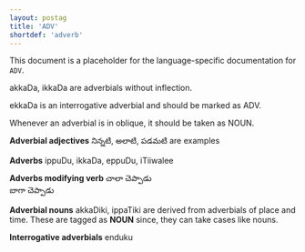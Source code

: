 ```yaml
---
layout: postag
title: 'ADV'
shortdef: 'adverb'
---
```


This document is a placeholder for the language-specific documentation
for `ADV`.

akkaDa, ikkaDa are adverbials without inflection.

ekkaDa is an interrogative adverbial and should be marked as ADV.

Whenever an adverbial is in oblique, it should be taken as NOUN.

**Adverbial  adjectives**
నిన్నటి, అలాటి, పడమటి are examples

**Adverbs**
ippuDu, ikkaDa, eppuDu, iTiiwalee

**Adverbs modifying verb**
చాలా చెప్పాడు  
బాగా చెప్పాడు 

**Adverbial nouns**
akkaDiki, ippaTiki are derived from adverbials of place and time. These are tagged as **NOUN** since, they can take cases like nouns.

**Interrogative adverbials**
enduku
